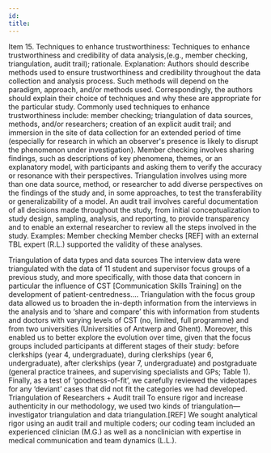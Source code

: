 ```yaml
---
id: 
title: 
---
```

Item 15. Techniques to enhance trustworthiness: Techniques to enhance trustworthiness and credibility of data analysis,(e.g., member checking, triangulation, audit trail); rationale.
Explanation: Authors should describe methods used to ensure trustworthiness and credibility throughout the data collection and analysis process. Such methods will depend on the paradigm, approach, and/or methods used. Correspondingly, the authors should explain their choice of techniques and why these are appropriate for the particular study.
Commonly used techniques to enhance trustworthiness include: member checking; triangulation of data sources, methods, and/or researchers; creation of an explicit audit trail; and immersion in the site of data collection for an extended period of time (especially for research in which an observer's presence is likely to disrupt the phenomenon under investigation). Member checking involves sharing findings, such as descriptions of key phenomena, themes, or an explanatory model, with participants and asking them to verify the accuracy or resonance with their perspectives. Triangulation involves using more than one data source, method, or researcher to add diverse perspectives on the findings of the study and, in some approaches, to test the transferability or generalizability of a model. An audit trail involves careful documentation of all decisions made throughout the study, from initial conceptualization to study design, sampling, analysis, and reporting, to provide transparency and to enable an external researcher to review all the steps involved in the study.
Examples:
Member checking
Member checks [REF] with an external TBL expert (R.L.) supported the validity of these analyses.

Triangulation of data types and data sources
The interview data were triangulated with the data of 11 student and supervisor focus groups of a previous study, and more specifically, with those data that concern in particular the influence of CST [Communication Skills Training] on the development of patient-centredness.... Triangulation with the focus group data allowed us to broaden the in-depth information from the interviews in the analysis and to ‘share and compare’ this with information from students and doctors with varying levels of CST (no, limited, full programme) and from two universities (Universities of Antwerp and Ghent). Moreover, this enabled us to better explore the evolution over time, given that the focus groups included participants at different stages of their study: before clerkships (year 4, undergraduate), during clerkships (year 6, undergraduate), after clerkships (year 7, undergraduate) and postgraduate (general practice trainees, and supervising specialists and GPs; Table 1).
Finally, as a test of ‘goodness-of-fit’, we carefully reviewed the videotapes for any ‘deviant’ cases that did not fit the categories we had developed.
Triangulation of Researchers + Audit trail
To ensure rigor and increase authenticity in our methodology, we used two kinds of triangulation—investigator triangulation and data triangulation.[REF] We sought analytical rigor using an audit trail and multiple coders; our coding team included an experienced clinician (M.G.) as well as a nonclinician with expertise in medical communication and team dynamics (L.L.).
